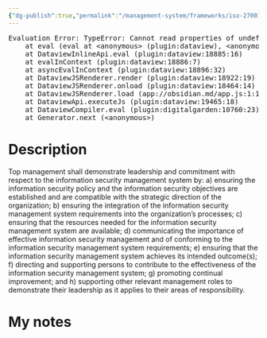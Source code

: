 ```yaml
---
{"dg-publish":true,"permalink":"/management-system/frameworks/iso-27001-2022/iso-27001-2022-5-1/","tags":["requirement"],"noteIcon":"1"}
---
```



<pre class="dataview dataview-error">Evaluation Error: TypeError: Cannot read properties of undefined (reading 'file')
    at eval (eval at &lt;anonymous&gt; (plugin:dataview), &lt;anonymous&gt;:3:24)
    at DataviewInlineApi.eval (plugin:dataview:18885:16)
    at evalInContext (plugin:dataview:18886:7)
    at asyncEvalInContext (plugin:dataview:18896:32)
    at DataviewJSRenderer.render (plugin:dataview:18922:19)
    at DataviewJSRenderer.onload (plugin:dataview:18464:14)
    at DataviewJSRenderer.load (app://obsidian.md/app.js:1:1214378)
    at DataviewApi.executeJs (plugin:dataview:19465:18)
    at DataviewCompiler.eval (plugin:digitalgarden:10760:23)
    at Generator.next (&lt;anonymous&gt;)</pre>

# Description

Top management shall demonstrate leadership and commitment with respect to the information security management system by: 
a) ensuring the information security policy and the information security objectives are established and are compatible with the strategic direction of the organization; 
b) ensuring the integration of the information security management system requirements into the organization’s processes; 
c) ensuring that the resources needed for the information security management system are available; 
d) communicating the importance of effective information security management and of conforming to the information security management system requirements; 
e) ensuring that the information security management system achieves its intended outcome(s); 
f) directing and supporting persons to contribute to the effectiveness of the information security management system; 
g) promoting continual improvement; and 
h) supporting other relevant management roles to demonstrate their leadership as it applies to their areas of responsibility.

# My notes
